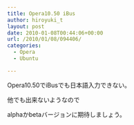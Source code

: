 ```yaml
---
title: Opera10.50 iBus
author: hiroyuki_t
layout: post
date: 2010-01-08T00:44:06+00:00
url: /2010/01/08/094406/
categories:
  - Opera
  - Ubuntu

---
```

<div class="section">
  <p>
    Opera10.50でiBusでも日本語入力できない。
  </p>
  
  <p>
    他でも出来ないようなので
  </p>
  
  <p>
    alphaかbetaバージョンに期待しましょう。
  </p>
</div>